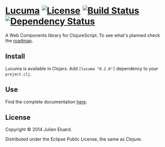 # [Lucuma](http://jeluard.github.io/lucuma) [![License](http://img.shields.io/badge/license-EPL-blue.svg?style=flat)](https://www.eclipse.org/legal/epl-v10.html) [![Build Status](http://img.shields.io/travis/jeluard/lucuma.svg?style=flat)](http://travis-ci.org/#!/jeluard/lucuma/builds) [![Dependency Status](https://www.versioneye.com/user/projects/53975c7c83add7f33c00000d/badge.svg?style=flat)](https://www.versioneye.com/user/projects/53975c7c83add7f33c00000d)

A Web Components library for ClojureScript. To see what's planned check the [roadmap](https://github.com/jeluard/lucuma/milestones).

## Install

Lucuma is available in Clojars. Add `[lucuma "0.2.0"]` dependency to your `project.clj`.

## Use

Find the complete documentation [here](http://jeluard.github.io/lucuma).

## License

Copyright © 2014 Julien Eluard.

Distributed under the Eclipse Public License, the same as Clojure.
